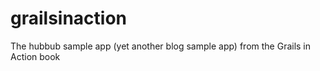 grailsinaction
==============

The hubbub sample app (yet another blog sample app) from the Grails in Action book

